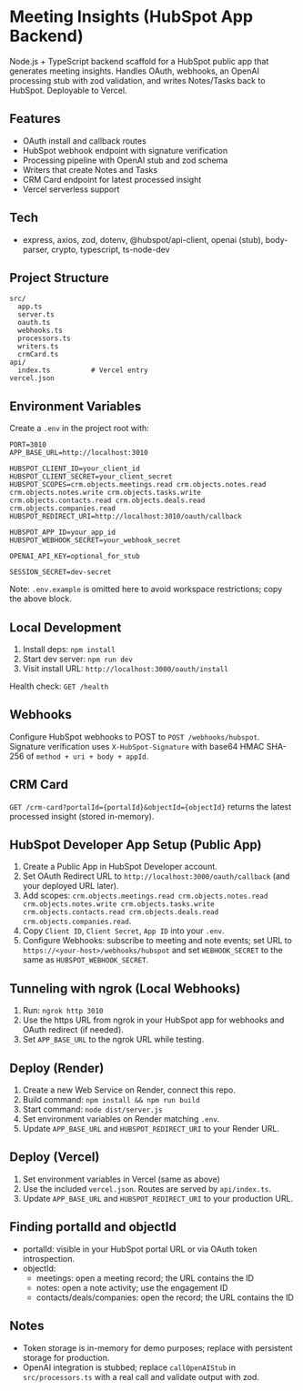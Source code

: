 # Meeting Insights (HubSpot App Backend)

Node.js + TypeScript backend scaffold for a HubSpot public app that generates meeting insights. Handles OAuth, webhooks, an OpenAI processing stub with zod validation, and writes Notes/Tasks back to HubSpot. Deployable to Vercel.

## Features
- OAuth install and callback routes
- HubSpot webhook endpoint with signature verification
- Processing pipeline with OpenAI stub and zod schema
- Writers that create Notes and Tasks
- CRM Card endpoint for latest processed insight
- Vercel serverless support

## Tech
- express, axios, zod, dotenv, @hubspot/api-client, openai (stub), body-parser, crypto, typescript, ts-node-dev

## Project Structure
```
src/
  app.ts
  server.ts
  oauth.ts
  webhooks.ts
  processors.ts
  writers.ts
  crmCard.ts
api/
  index.ts          # Vercel entry
vercel.json
```

## Environment Variables

Create a `.env` in the project root with:

```
PORT=3010
APP_BASE_URL=http://localhost:3010

HUBSPOT_CLIENT_ID=your_client_id
HUBSPOT_CLIENT_SECRET=your_client_secret
HUBSPOT_SCOPES=crm.objects.meetings.read crm.objects.notes.read crm.objects.notes.write crm.objects.tasks.write crm.objects.contacts.read crm.objects.deals.read crm.objects.companies.read
HUBSPOT_REDIRECT_URI=http://localhost:3010/oauth/callback

HUBSPOT_APP_ID=your_app_id
HUBSPOT_WEBHOOK_SECRET=your_webhook_secret

OPENAI_API_KEY=optional_for_stub

SESSION_SECRET=dev-secret
```

Note: `.env.example` is omitted here to avoid workspace restrictions; copy the above block.

## Local Development
1. Install deps: `npm install`
2. Start dev server: `npm run dev`
3. Visit install URL: `http://localhost:3000/oauth/install`

Health check: `GET /health`

## Webhooks
Configure HubSpot webhooks to POST to `POST /webhooks/hubspot`. Signature verification uses `X-HubSpot-Signature` with base64 HMAC SHA-256 of `method + uri + body + appId`.

## CRM Card
`GET /crm-card?portalId={portalId}&objectId={objectId}` returns the latest processed insight (stored in-memory).

## HubSpot Developer App Setup (Public App)
1. Create a Public App in HubSpot Developer account.
2. Set OAuth Redirect URL to `http://localhost:3000/oauth/callback` (and your deployed URL later).
3. Add scopes: `crm.objects.meetings.read crm.objects.notes.read crm.objects.notes.write crm.objects.tasks.write crm.objects.contacts.read crm.objects.deals.read crm.objects.companies.read`.
4. Copy `Client ID`, `Client Secret`, `App ID` into your `.env`.
5. Configure Webhooks: subscribe to meeting and note events; set URL to `https://<your-host>/webhooks/hubspot` and set `WEBHOOK_SECRET` to the same as `HUBSPOT_WEBHOOK_SECRET`.

## Tunneling with ngrok (Local Webhooks)
1. Run: `ngrok http 3010`
2. Use the https URL from ngrok in your HubSpot app for webhooks and OAuth redirect (if needed).
3. Set `APP_BASE_URL` to the ngrok URL while testing.

## Deploy (Render)
1. Create a new Web Service on Render, connect this repo.
2. Build command: `npm install && npm run build`
3. Start command: `node dist/server.js`
4. Set environment variables on Render matching `.env`.
5. Update `APP_BASE_URL` and `HUBSPOT_REDIRECT_URI` to your Render URL.

## Deploy (Vercel)
1. Set environment variables in Vercel (same as above)
2. Use the included `vercel.json`. Routes are served by `api/index.ts`.
3. Update `APP_BASE_URL` and `HUBSPOT_REDIRECT_URI` to your production URL.

## Finding portalId and objectId
- portalId: visible in your HubSpot portal URL or via OAuth token introspection.
- objectId:
  - meetings: open a meeting record; the URL contains the ID
  - notes: open a note activity; use the engagement ID
  - contacts/deals/companies: open the record; the URL contains the ID

## Notes
- Token storage is in-memory for demo purposes; replace with persistent storage for production.
- OpenAI integration is stubbed; replace `callOpenAIStub` in `src/processors.ts` with a real call and validate output with zod.
